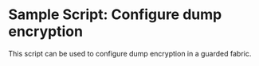 Sample Script: Configure dump encryption
================================================================================

This script can be used to configure dump encryption in a guarded fabric.

